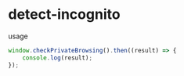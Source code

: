 # detect-incognito

usage

```js
window.checkPrivateBrowsing().then((result) => {
	console.log(result);
});
```
